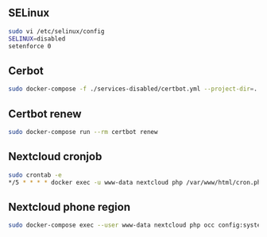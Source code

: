 ## SELinux

```bash
sudo vi /etc/selinux/config
SELINUX=disabled
setenforce 0
```

## Cerbot

```bash
sudo docker-compose -f ./services-disabled/certbot.yml --project-dir=. run --rm certbot certonly --expand --cert-name mirekng.com --manual --preferred-challenges dns -d mirekng.com -d \*.mirekng.com
```

## Certbot renew

```bash
sudo docker-compose run --rm certbot renew
```

## Nextcloud cronjob

```bash
sudo crontab -e
*/5 * * * * docker exec -u www-data nextcloud php /var/www/html/cron.php
```

## Nextcloud phone region

```bash
sudo docker-compose exec --user www-data nextcloud php occ config:system:set default_phone_region --value="CZ"
```
